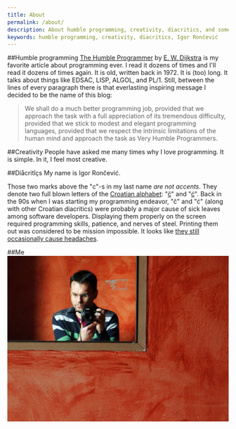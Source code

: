 ```yaml
---
title: About
permalink: /about/
description: About humble programming, creativity, diacritics, and some other things hidden behind the blog called The Humble Programmer.
keywords: humble programming, creativity, diacritics, Igor Rončević
---
```

##Humble programming
[The Humble Programmer](http://www.cs.utexas.edu/users/EWD/transcriptions/EWD03xx/EWD340.html) by [E. W. Dijkstra](http://www.cs.utexas.edu/users/EWD/welcome.html) is my favorite article about programming ever. I read it dozens of times and I'll read it dozens of times again. It is old, written back in 1972. It is (too) long. It talks about things like EDSAC, LISP, ALGOL, and PL/1. Still, between the lines of every paragraph there is that everlasting inspiring message I decided to be the name of this blog:

> We shall do a much better programming job, provided that we approach the task with a full appreciation of its tremendous difficulty, provided that we stick to modest and elegant programming languages, provided that we respect the intrinsic limitations of the human mind and approach the task as Very Humble Programmers.

##Creativity
People have asked me many times why I love programming. It is simple. In it, I feel most creative.

##Díåcritîçs
My name is Igor Rončević.

Those two marks above the "c"-s in my last name *are not accents*. They denote two full blown letters of the [Croatian alphabet](http://en.wikipedia.org/wiki/Croatian_alphabet): "[č](http://en.wikipedia.org/wiki/Č)" and "[ć](http://en.wikipedia.org/wiki/Ć)". Back in the 90s when I was starting my programming endeavor, "č" and "ć" (along with other Croatian diacritics) were probably a major cause of sick leaves among software developers. Displaying them properly on the screen required programming skills, patience, and nerves of steel. Printing them out was considered to be mission impossible. It looks like [they still occasionally cause headaches](http://stackoverflow.com/questions/1516259/croatian-diacritic-signs-in-mysql-db-utf-8).

##Me
<a href="http://about.me/ironcev"><img src="igor-roncevic.jpg" title="Click to visit my about.me page." alt="About me" style="margin-bottom:2em"></a>